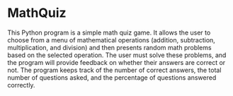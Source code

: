 # MathQuiz
This Python program is a simple math quiz game. It allows the user to choose from a menu of mathematical operations (addition, subtraction, multiplication, and division) and then presents random math problems based on the selected operation. The user must solve these problems, and the program will provide feedback on whether their answers are correct or not. The program keeps track of the number of correct answers, the total number of questions asked, and the percentage of questions answered correctly.
